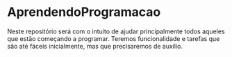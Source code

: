 # AprendendoProgramacao
Neste repositório  será com o intuito de ajudar principalmente todos aqueles que estão começando a  programar. Teremos funcionalidade e tarefas que são até fáceis inicialmente, mas que precisaremos de auxilio. 
